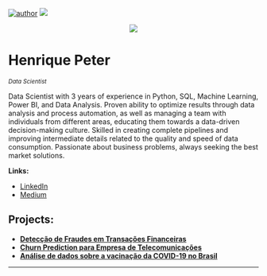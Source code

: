 [![author](https://img.shields.io/badge/author-henriquepeter-red.svg)](https://www.linkedin.com/in/henriquepeter/) [![](https://img.shields.io/badge/python-3.7+-blue.svg)](https://www.python.org/downloads/release/python-365/)

<p align="center">
  <img src="imagem_portfolio.png" >
</p>

# Henrique Peter
<sub>*Data Scientist*</sub>

Data Scientist with 3 years of experience in Python, SQL, Machine Learning, Power BI, and Data Analysis. Proven ability to optimize results through data analysis and process automation, as well as managing a team with individuals from different areas, educating them towards a data-driven decision-making culture. Skilled in creating complete pipelines and improving intermediate details related to the quality and speed of data consumption. Passionate about business problems, always seeking the best market solutions.

**Links:**
* [LinkedIn](https://www.linkedin.com/in/henriquepeter/?locale=en_US)
* [Medium](https://medium.com/@henrique_peter)


## Projects:

* **[Detecção de Fraudes em Transações Financeiras](https://github.com/Henrique-Peter/fraud_detection)**
* **[Churn Prediction para Empresa de Telecomunicações](https://bit.ly/39HPGLb)**
* **[Análise de dados sobre a vacinação da COVID-19 no Brasil](https://bit.ly/3tvdDLc)**


---
